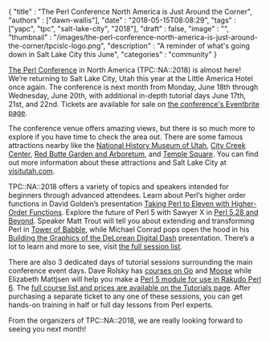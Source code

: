 
  {
    "title"       : "The Perl Conference North America is Just Around the Corner",
    "authors"     : ["dawn-wallis"],
    "date"        : "2018-05-15T08:08:29",
    "tags"        : ["yapc", "tpc", "salt-lake-city", "2018"],
    "draft"       : false,
    "image"       : "",
    "thumbnail"   : "/images/the-perl-conference-north-america-is-just-around-the-corner/tpcislc-logo.png",
    "description" : "A reminder of what's going down in Salt Lake City this June",
    "categories"  : "community"
  }

[The Perl Conference](https://perlconference.us/tpc-2018-slc/) in North America (TPC::NA::2018) is almost here! We’re returning to Salt Lake City, Utah this year at the Little America Hotel once again. The conference is next month from Monday, June 18th through Wednesday, June 20th, with additional in-depth tutorial days June 17th, 21st, and 22nd. Tickets are available for sale on [the conference's Eventbrite page](https://www.eventbrite.com/e/the-perl-conference-in-salt-lake-city-2018-tickets-41850611305).

The conference venue offers amazing views, but there is so much more to explore if you have time to check the area out. There are some famous attractions nearby like the [National History Museum of Utah](https://nhmu.utah.edu), [City Creek Center](https://www.shopcitycreekcenter.com), [Red Butte Garden and Arboretum](https://www.redbuttegarden.org), and [Temple Square](https://www.templesquare.com). You can find out more information about these attractions and Salt Lake City at [visitutah.com](https://www.visitutah.com).

TPC::NA::2018 offers a variety of topics and speakers intended for beginners through advanced attendees. Learn about Perl’s higher order functions in David Golden’s presentation [Taking Perl to Eleven with Higher-Order Functions](https://perlconference.us/tpc-2018-slc/sessions/#481). Explore the future of Perl 5 with Sawyer X in [Perl 5.28 and Beyond](https://perlconference.us/tpc-2018-slc/sessions/#379). Speaker Matt Trout will tell you about extending and transforming Perl in [Tower of Babble](https://perlconference.us/tpc-2018-slc/sessions/#587), while Michael Conrad pops open the hood in his [Building the Graphics of the DeLorean Digital Dash](https://perlconference.us/tpc-2018-slc/sessions/#371) presentation. There’s a lot to learn and more to see, visit [the full session list](https://perlconference.us/tpc-2018-slc/sessions/).

There are also 3 dedicated days of tutorial sessions surrounding the main conference event days. Dave Rolsky has [courses on Go](https://perlconference.us/tpc-2018-slc/session/introduction-to-go/) and [Moose](https://perlconference.us/tpc-2018-slc/session/introduction-to-moose/) while Elizabeth Mattjsen will help you make a [Perl 5 module for use in Rakudo Perl 6](https://perlconference.us/tpc-2018-slc/session/making-your-perl-5-modules-work-in-rakudo-perl-6/). The [full course list and prices are available on the Tutorials page](https://perlconference.us/tpc-2018-slc/tutorials/). After purchasing a separate ticket to any one of these sessions, you can get hands-on training in half or full day lessons from Perl experts.

From the organizers of TPC::NA::2018, we are really looking forward to seeing you next month!
